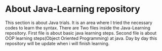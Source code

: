 # About Java-Learning repository
This section is about Java trials. It is an area where I tried the necessary codes to learn the syntax.
There are Two files inside the Java-Learning repository. 
First file is about basic java learning steps.
Second file is about OOP learning steps(Object Oriented Programming) at java.
Day by day this repository will be update when i will finish learning.
